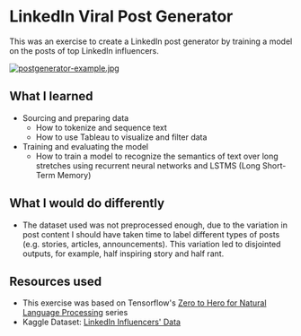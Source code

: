 # LinkedIn Viral Post Generator

This was an exercise to create a LinkedIn post generator by training a model on the posts of top LinkedIn influencers.

[![postgenerator-example.jpg](https://i.postimg.cc/J4HLLLyf/postgenerator-example.jpg)](https://postimg.cc/QHDPQvJm)

## What I learned
- Sourcing and preparing data
    - How to tokenize and sequence text
    - How to use Tableau to visualize and filter data 
- Training and evaluating the model
    - How to train a model to recognize the semantics of text over long stretches using recurrent neural networks and LSTMS (Long Short-Term Memory)

## What I would do differently
- The dataset used was not preprocessed enough, due to the variation in post content I should have taken time to label different types of posts (e.g. stories, articles, announcements). This variation led to disjointed outputs, for example, half inspiring story and half rant. 


## Resources used
- This exercise was based on Tensorflow's [Zero to Hero for Natural Language Processing](https://www.youtube.com/watch?v=fNxaJsNG3-s&list=PLQY2H8rRoyvzDbLUZkbudP-MFQZwNmU4S&index=1) series
- Kaggle Dataset: [LinkedIn Influencers' Data](https://www.kaggle.com/shreyasajal/linkedin-influencers-data)
